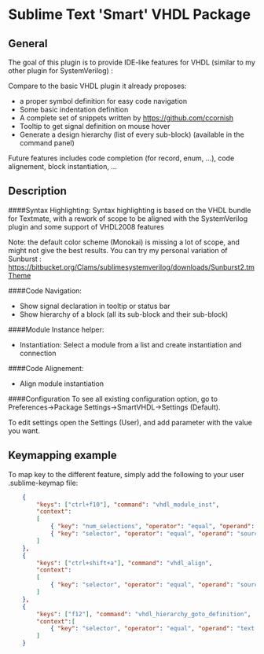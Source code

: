 Sublime Text 'Smart' VHDL Package
==================================


General
-----------

The goal of this plugin is to provide IDE-like features for VHDL (similar to my other plugin for SystemVerilog) :


Compare to the basic VHDL plugin it already proposes:

 - a proper symbol definition for easy code navigation
 - Some basic indentation definition
 - A complete set of snippets written by https://github.com/ccornish
 - Tooltip to get signal definition on mouse hover
 - Generate a design hierarchy (list of every sub-block) (available in the command panel)

Future features includes code completion (for record, enum, ...), code alignement, block instantiation, ...


Description
-----------

####Syntax Highlighting:
Syntax highlighting is based on the VHDL bundle for Textmate, with a rework of scope to be aligned with the SystemVerilog plugin and some support of VHDL2008 features

Note: the default color scheme (Monokai) is missing a lot of scope, and might not give the best results.
You can try my personal variation of Sunburst : https://bitbucket.org/Clams/sublimesystemverilog/downloads/Sunburst2.tmTheme


####Code Navigation:

 * Show signal declaration in tooltip or status bar
 * Show hierarchy of a block (all its sub-block and their sub-block)


####Module Instance helper:

 * Instantiation: Select a module from a list and create instantiation and connection


####Code Alignement:

 * Align module instantiation


####Configuration
To see all existing configuration option, go to Preferences->Package Settings->SmartVHDL->Settings (Default).

To edit settings open the Settings (User), and add parameter with the value you want.


Keymapping example
------------------

To map key to the different feature, simply add the following to your user .sublime-keymap file:

```json
	{
		"keys": ["ctrl+f10"], "command": "vhdl_module_inst",
		"context":
		[
			{ "key": "num_selections", "operator": "equal", "operand": 1 },
			{ "key": "selector", "operator": "equal", "operand": "source.vhdl"}
		]
	},
	{
		"keys": ["ctrl+shift+a"], "command": "vhdl_align",
		"context":
		[
			{ "key": "selector", "operator": "equal", "operand": "source.vhdl"}
		]
	},
	{
		"keys": ["f12"], "command": "vhdl_hierarchy_goto_definition",
		"context":[
			{ "key": "selector", "operator": "equal", "operand": "text.result-vhdl"}
		]
	}

```
